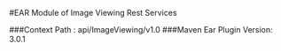 #EAR Module of Image Viewing Rest Services

###Context Path : api/ImageViewing/v1.0
###Maven Ear Plugin Version: 3.0.1

